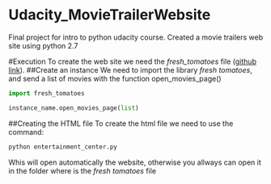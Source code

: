 # Udacity_MovieTrailerWebsite
Final project for intro to python udacity course. Created a movie trailers web site using python 2.7

#Execution
To create the web site we need the *fresh_tomatoes* file ([github link]).
##Create an instance
We need to import the library *fresh tomatoes*, and send a list of movies with the function open_movies_page()

```python
import fresh_tomatoes

instance_name.open_movies_page(list)
```

##Creating the HTML file
To create the html file we need to use the command:

```python
python entertainment_center.py
```
Whis will open automatically the website, otherwise you allways can open it in the folder where is the *fresh tomatoes* file

[github link]: https://github.com/adarsh0806/ud036_StarterCode/blob/master/fresh_tomatoes.py
